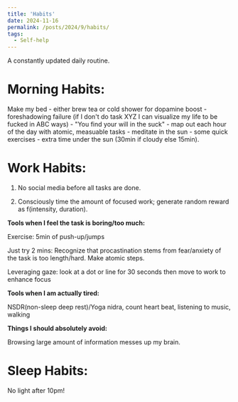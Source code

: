 ```yaml
---
title: 'Habits'
date: 2024-11-16
permalink: /posts/2024/9/habits/
tags:
  - Self-help
---
```


A constantly updated daily routine.

Morning Habits:
===
Make my bed - either brew tea or cold shower for dopamine boost - foreshadowing failure (if I don't do task XYZ I can visualize my life to be fucked in ABC ways) - "You find your will in the suck" - map out each hour of the day with atomic, measuable tasks - meditate in the sun - some quick exercises - extra time under the sun (30min if cloudy else 15min). 

Work Habits:
===

1. No social media before all tasks are done.

2. Consciously time the amount of focused work; generate random reward as f(intensity, duration).


**Tools when I feel the task is boring/too much:**


Exercise: 5min of push-up/jumps


Just try 2 mins: Recognize that procastination stems from fear/anxiety of the task is too length/hard. Make atomic steps.


Leveraging gaze: look at a dot or line for 30 seconds then move to work to enhance focus


**Tools when I am actually tired:**


NSDR(non-sleep deep rest)/Yoga nidra, count heart beat, listening to music, walking


**Things I should absolutely avoid:**


Browsing large amount of information messes up my brain.


Sleep Habits:
===
No light after 10pm!



